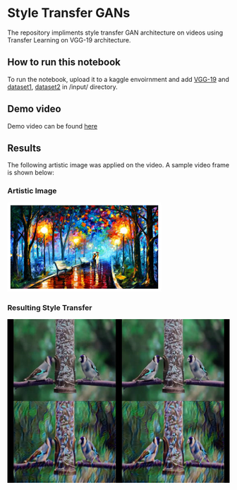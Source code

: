 # Style Transfer GANs
The repository impliments style transfer GAN architecture on videos using Transfer Learning on VGG-19 architecture. 

## How to run this notebook
To run the notebook, upload it to a kaggle envoirnment and add [VGG-19](https://www.kaggle.com/keras/vgg19) and [dataset1](https://www.kaggle.com/mehdirazakhorasani/goldfincheseating), [dataset2](https://www.kaggle.com/gauravduttakiit/style-transfer-and-object-detection) in /input/ directory.

## Demo video
Demo video can be found [here](https://www.youtube.com/watch?v=mhVOp6ZH704)

## Results

The following artistic image was applied on the video. A sample video frame is shown below:

### Artistic Image
![alt text](style.png)

### Resulting Style Transfer

![alt text](c1.jpg)
